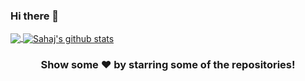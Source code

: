 ### Hi there 👋

<!--
**SahajRana/SahajRana** is a ✨ _special_ ✨ repository because its `README.md` (this file) appears on your GitHub profile.

Here are some ideas to get you started:

- 🔭 I’m currently working on ...
- 🌱 I’m currently learning ...
- 👯 I’m looking to collaborate on ...
- 🤔 I’m looking for help with ...
- 💬 Ask me about ...
- 📫 How to reach me: ...
- 😄 Pronouns: ...
- ⚡ Fun fact: ...
-->

<a href="https://github.com/SahajRana">
  <img align="center" src="https://github-readme-stats.vercel.app/api/top-langs/?username=SahajRana&include_all_commits=true&count_private=true&theme=dark&hide_langs_below=1" />
</a>
<a href="https://github.com/SahajRana">
 <img align="center" src="https://github-readme-stats.vercel.app/api?username=SahajRana&show_icons=true&line_height=20&title_color=FFFFFF&icon_color=FFFFFF&text_color=FFFFFF&bg_color=0D1117" alt="Sahaj's github stats"/>
</a>


<div align="center">

### Show some ❤️ by starring some of the repositories!

</div>
